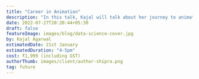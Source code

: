 ```yaml
---
title: "Career in Animation"
description: "In this talk, Kajal will talk about her journey to animation, what are the different paths to a career in animation, what are the skills you should develop. Join this talk to ask her al your questions and clarify all your doubts. "
date: 2022-07-27T20:20:44+05:30
draft: false
featureImage: images/blog/data-science-cover.jpg
by: Kajal Agarwal
estimatedDate: 21st January
estimatedDuration: "4-5pm"
cost: ₹1,999 (including GST) 
authorThumb: images/client/author-shipra.png
tag: future
---
```

